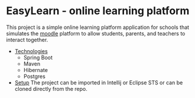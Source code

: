 # EasyLearn - online learning platform
This project is a simple online learning platform application for schools that simulates the [moodle](https://moodle.org/) platform to allow students, parents, and teachers to interact together.
* [Technologies](#technologies)
    * Spring Boot
    * Maven
    * Hibernate
    * Postgres
* [Setup](#setup)
   The project can be imported in Intellij or Eclipse STS or can be cloned directly from the repo.



